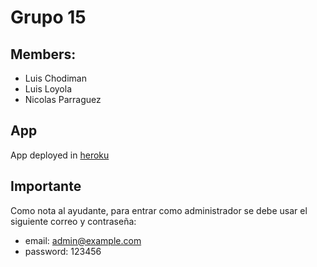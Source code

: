 # Grupo 15

## Members:
- Luis Chodiman
- Luis Loyola
- Nicolas Parraguez

## App
App deployed in [heroku](https://fierce-dawn-75239.herokuapp.com/)

## Importante

Como nota al ayudante, para entrar como administrador se debe usar el siguiente correo y contraseña:

- email: admin@example.com
- password: 123456